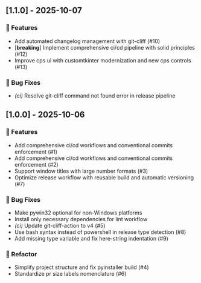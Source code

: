 ## [1.1.0] - 2025-10-07

### 🚀 Features

- Add automated changelog management with git-cliff (#10)
- [**breaking**] Implement comprehensive ci/cd pipeline with solid principles (#12)
- Improve cps ui with customtkinter modernization and new cps controls (#13)

### 🐛 Bug Fixes

- *(ci)* Resolve git-cliff command not found error in release pipeline
## [1.0.0] - 2025-10-06

### 🚀 Features

- Add comprehensive ci/cd workflows and conventional commits enforcement (#1)
- Add comprehensive ci/cd workflows and conventional commits enforcement (#2)
- Support window titles with large number formats (#3)
- Optimize release workflow with reusable build and automatic versioning (#7)

### 🐛 Bug Fixes

- Make pywin32 optional for non-Windows platforms
- Install only necessary dependencies for lint workflow
- *(ci)* Update git-cliff-action to v4 (#5)
- Use bash syntax instead of powershell in release type detection (#8)
- Add missing type variable and fix here-string indentation (#9)

### 🚜 Refactor

- Simplify project structure and fix pyinstaller build (#4)
- Standardize pr size labels nomenclature (#6)
